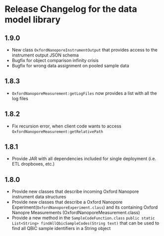 # Release Changelog for the data model library

## 1.9.0

* New class `OxfordNanoporeInstrumentOutput` that provides access to the instrument output JSON schema
* Bugfix for object comparison infinity crisis
* Bugfix for wrong data assignment on pooled sample data

## 1.8.3

* `OxfordNanoporeMeasurement:getLogFiles` now provides a list with all the log files

## 1.8.2

* Fix recursion error, when client code wants to access `OxfordNanoporeMeasurement:getRelativePath`

##  1.8.1

* Provide JAR with all dependencies included for single deployment (i.e. ETL dropboxes, etc.)

## 1.8.0

* Provide new classes that describe incoming Oxford Nanopore instrument data structures
* Provide new classes that describe a Oxford Nanopore Experiment(`OxfordNanoporeExperiment.class`) and its containing Oxford Nanopre Measurements (OxfordNanoporeMeasurement.class)
* Provide a new method in the `SampleCodeFunction.class` `public static List<String> findAllQbicSampleCodes(String text)` that can be used to find all QBiC sample identifiers in a String object 
